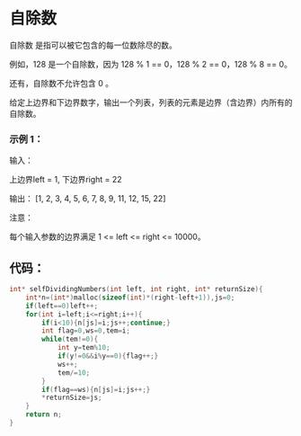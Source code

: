 # 自除数
自除数 是指可以被它包含的每一位数除尽的数。

例如，128 是一个自除数，因为 128 % 1 == 0，128 % 2 == 0，128 % 8 == 0。

还有，自除数不允许包含 0 。

给定上边界和下边界数字，输出一个列表，列表的元素是边界（含边界）内所有的自除数。
### 示例 1：
输入： 

上边界left = 1, 下边界right = 22

输出： [1, 2, 3, 4, 5, 6, 7, 8, 9, 11, 12, 15, 22]

注意：

每个输入参数的边界满足 1 <= left <= right <= 10000。
## 代码：
```c
int* selfDividingNumbers(int left, int right, int* returnSize){
    int*n=(int*)malloc(sizeof(int)*(right-left+1)),js=0;
    if(left==0)left++;
    for(int i=left;i<=right;i++){
        if(i<10){n[js]=i;js++;continue;}
        int flag=0,ws=0,tem=i;
        while(tem!=0){
            int y=tem%10;
            if(y!=0&&i%y==0){flag++;}
            ws++;
            tem/=10;
        }
        if(flag==ws){n[js]=i;js++;}
        *returnSize=js;
    }
    return n;
}
```
